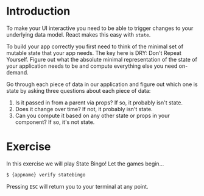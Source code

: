 # Introduction

To make your UI interactive you need to be able to trigger changes to your underlying data model. React makes this easy with `state`.

To build your app correctly you first need to think of the minimal set of mutable state that your app needs. The key here is DRY: Don't Repeat Yourself. Figure out what the absolute minimal representation of the state of your application needs to be and compute everything else you need on-demand.

Go through each piece of data in our application and figure out which one is state by asking three questions about each piece of data:

1. Is it passed in from a parent via props? If so, it probably isn't state.
2. Does it change over time? If not, it probably isn't state.
3. Can you compute it based on any other state or props in your component? If so, it's not state.

# Exercise

In this exercise we will play State Bingo! Let the games begin...

```sh
$ {appname} verify statebingo
```

Pressing `ESC` will return you to your terminal at any point.
